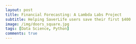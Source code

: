 ```yaml
---
layout: post
title: Financial Forecasting: A Lambda Labs Project
subtitle: Helping SaverLife users save their first $400
image: /img/doors_square.jpg
tags: [Data Science, Python]
comments: true
---
```


